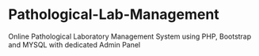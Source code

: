 # Pathological-Lab-Management
Online Pathological Laboratory Management System using PHP, Bootstrap and MYSQL with dedicated Admin Panel
